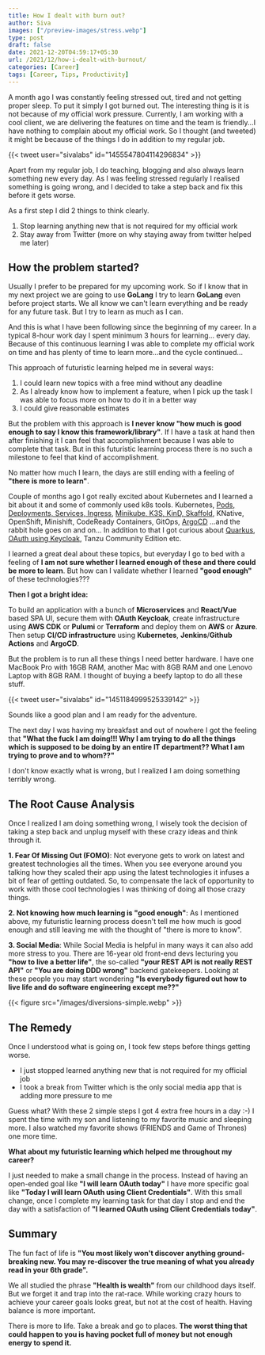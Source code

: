 ```yaml
---
title: How I dealt with burn out?
author: Siva
images: ["/preview-images/stress.webp"]
type: post
draft: false
date: 2021-12-20T04:59:17+05:30
url: /2021/12/how-i-dealt-with-burnout/
categories: [Career]
tags: [Career, Tips, Productivity]
---
```


A month ago I was constantly feeling stressed out, tired and not getting proper sleep. To put it simply I got burned out.
The interesting thing is it is not because of my official work pressure. 
Currently, I am working with a cool client, we are delivering the features on time and the team is friendly...I have nothing to complain about my official work.
So I thought (and tweeted) it might be because of the things I do in addition to my regular job.

{{< tweet user="sivalabs" id="1455547804114296834" >}}

Apart from my regular job, I do teaching, blogging and also always learn something new every day.
As I was feeling stressed regularly I realised something is going wrong, and I decided to take a step back and fix this before it gets worse.

As a first step I did 2 things to think clearly.

1. Stop learning anything new that is not required for my official work
2. Stay away from Twitter (more on why staying away from twitter helped me later)


## How the problem started?
Usually I prefer to be prepared for my upcoming work. So if I know that in my next project we are going to use **GoLang** I try to learn **GoLang** even before project starts.
We all know we can't learn everything and be ready for any future task. But I try to learn as much as I can.

And this is what I have been following since the beginning of my career. In a typical 8-hour work day I spent minimum 3 hours for learning... every day.
Because of this continuous learning I was able to complete my official work on time and has plenty of time to learn more...and the cycle continued...

This approach of futuristic learning helped me in several ways:

1. I could learn new topics with a free mind without any deadline
2. As I already know how to implement a feature, when I pick up the task I was able to focus more on how to do it in a better way
3. I could give reasonable estimates

But the problem with this approach is **I never know "how much is good enough to say I know this framework/library"**.
If I have a task at hand then after finishing it I can feel that accomplishment because I was able to complete that task.
But in this futuristic learning process there is no such a milestone to feel that kind of accomplishment. 

No matter how much I learn, the days are still ending with a feeling of **"there is more to learn"**.

Couple of months ago I got really excited about Kubernetes and I learned a bit about it and some of commonly used k8s tools.
Kubernetes, [Pods, Deployments, Services, Ingress](https://www.sivalabs.in/2021/09/getting-started-with-kubernetes/), [Minikube, K3S, KinD, Skaffold](https://github.com/sivaprasadreddy/geeksclub-microservices-spring-boot/tree/main/k8s), KNative, OpenShift, Minishift, CodeReady Containers, GitOps, [ArgoCD](https://github.com/sivaprasadreddy/geeksclub-gitops) ...and the rabbit hole goes on and on...
In addition to that I got curious about [Quarkus](https://github.com/sivaprasadreddy/geeksclub-microservices-quarkus), [OAuth using Keycloak](https://github.com/sivaprasadreddy/spring-boot-keycloak), Tanzu Community Edition etc. 

I learned a great deal about these topics, but everyday I go to bed with a feeling of **I am not sure whether I learned enough of these and there could be more to learn**.
But how can I validate whether I learned **"good enough"** of these technologies???

**Then I got a bright idea:**

To build an application with a bunch of **Microservices** and **React/Vue** based SPA UI, secure them with **OAuth Keycloak**, create infrastructure using **AWS CDK** or **Pulumi** or **Terraform** and deploy them on **AWS** or **Azure**. 
Then setup **CI/CD infrastructure** using **Kubernetes**, **Jenkins**/**Github Actions** and **ArgoCD**.

But the problem is to run all these things I need better hardware. I have one MacBook Pro with 16GB RAM, another Mac with 8GB RAM and one Lenovo Laptop with 8GB RAM. 
I thought of buying a beefy laptop to do all these stuff.

{{< tweet user="sivalabs" id="1451184999525339142" >}}

Sounds like a good plan and I am ready for the adventure.

The next day I was having my breakfast and out of nowhere I got the feeling that **"What the fuck I am doing!!! Why I am trying to do all the things which is supposed to be doing by an entire IT department?? What I am trying to prove and to whom??"**

I don't know exactly what is wrong, but I realized I am doing something terribly wrong.

## The Root Cause Analysis
Once I realized I am doing something wrong, I wisely took the decision of taking a step back and unplug myself with these crazy ideas and think through it.

**1. Fear Of Missing Out (FOMO)**: Not everyone gets to work on latest and greatest technologies all the times. When you see everyone around you talking how they scaled their app using the latest technologies it infuses a bit of fear of getting outdated. So, to compensate the lack of opportunity to work with those cool technologies I was thinking of doing all those crazy things.

**2. Not knowing how much learning is "good enough"**: As I mentioned above, my futuristic learning process doesn't tell me how much is good enough and still leaving me with the thought of "there is more to know".

**3. Social Media**: While Social Media is helpful in many ways it can also add more stress to you. There are 16-year old front-end devs lecturing you **"how to live a better life"**, the so-called **"your REST API is not really REST API"** or **"You are doing DDD wrong"** backend gatekeepers. Looking at these people you may start wondering **"Is everybody figured out how to live life and do software engineering except me??"**

{{< figure src="/images/diversions-simple.webp" >}}

## The Remedy
Once I understood what is going on, I took few steps before things getting worse.

* I just stopped learned anything new that is not required for my official job
* I took a break from Twitter which is the only social media app that is adding more pressure to me

Guess what? With these 2 simple steps I got 4 extra free hours in a day :-) I spent the time with my son and listening to my favorite music and sleeping more.
I also watched my favorite shows (FRIENDS and Game of Thrones) one more time. 

**What about my futuristic learning which helped me throughout my career?**

I just needed to make a small change in the process. Instead of having an open-ended goal like **"I will learn OAuth today"** I have more specific goal like **"Today I will learn OAuth using Client Credentials"**.
With this small change, once I complete my learning task for that day I stop and end the day with a satisfaction of **"I learned OAuth using Client Credentials today"**.

## Summary
The fun fact of life is **"You most likely won't discover anything ground-breaking new. You may re-discover the true meaning of what you already read in your 6th grade".**

We all studied the phrase **"Health is wealth"** from our childhood days itself. But we forget it and trap into the rat-race. 
While working crazy hours to achieve your career goals looks great, but not at the cost of health. Having balance is more important. 

There is more to life. Take a break and go to places. **The worst thing that could happen to you is having pocket full of money but not enough energy to spend it.**

